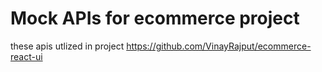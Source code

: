 # Mock APIs for ecommerce project

these apis utlized in project 
https://github.com/VinayRajput/ecommerce-react-ui
